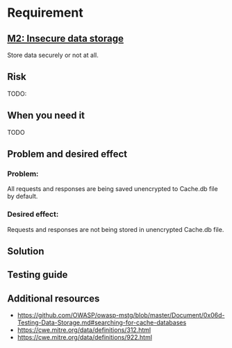 # Requirement
## [M2: Insecure data storage](https://owasp.org/www-project-mobile-top-10/2014-risks/m2-insecure-data-storage)
Store data securely or not at all.

## Risk
TODO:

## When you need it
TODO

## Problem and desired effect
### Problem:
All requests and responses are being saved unencrypted to Cache.db file by default.

### Desired effect:
Requests and responses are not being stored in unencrypted Cache.db file.

## Solution


## Testing guide


## Additional resources
- https://github.com/OWASP/owasp-mstg/blob/master/Document/0x06d-Testing-Data-Storage.md#searching-for-cache-databases
- https://cwe.mitre.org/data/definitions/312.html 
- https://cwe.mitre.org/data/definitions/922.html
